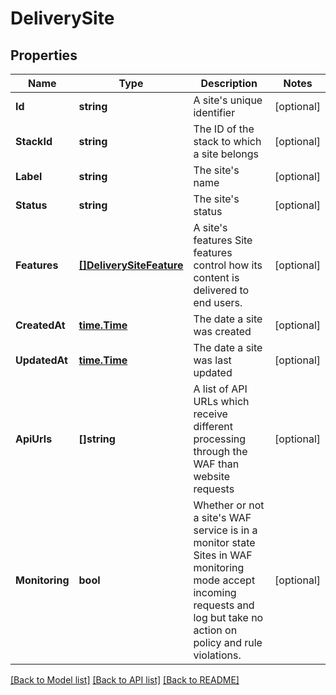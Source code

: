 # DeliverySite

## Properties

Name | Type | Description | Notes
------------ | ------------- | ------------- | -------------
**Id** | **string** | A site&#39;s unique identifier | [optional] 
**StackId** | **string** | The ID of the stack to which a site belongs | [optional] 
**Label** | **string** | The site&#39;s name | [optional] 
**Status** | **string** | The site&#39;s status | [optional] 
**Features** | [**[]DeliverySiteFeature**](deliverySiteFeature.md) | A site&#39;s features  Site features control how its content is delivered to end users. | [optional] 
**CreatedAt** | [**time.Time**](time.Time.md) | The date a site was created | [optional] 
**UpdatedAt** | [**time.Time**](time.Time.md) | The date a site was last updated | [optional] 
**ApiUrls** | **[]string** | A list of API URLs which receive different processing through the WAF than website requests | [optional] 
**Monitoring** | **bool** | Whether or not a site&#39;s WAF service is in a monitor state  Sites in WAF monitoring mode accept incoming requests and log but take no action on policy and rule violations. | [optional] 

[[Back to Model list]](../README.md#documentation-for-models) [[Back to API list]](../README.md#documentation-for-api-endpoints) [[Back to README]](../README.md)


